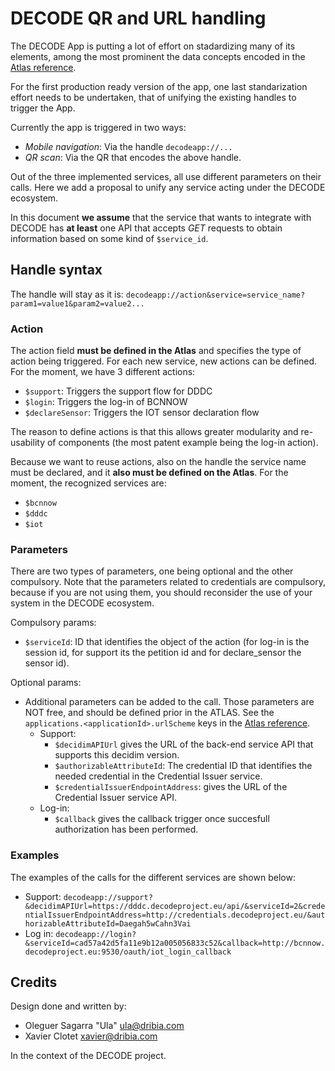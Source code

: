 # DECODE QR and URL handling

The DECODE App is putting a lot of effort on stadardizing many of its elements, among the most prominent the data concepts encoded in the [Atlas reference](https://github.com/DECODEproject/decodev2/blob/master/src/api/atlas/atlas.json).

For the first production ready version of the app, one last standarization effort needs to be undertaken, that of unifying the existing handles to trigger the App.

Currently the app is triggered in two ways:

- *Mobile navigation*: Via the handle ```decodeapp://...```
- *QR scan*: Via the QR that encodes the above handle.

Out of the three implemented services, all use different parameters on their calls. 
Here we add a proposal to unify any service acting under the DECODE ecosystem.

In this document **we assume** that the service that wants to integrate with DECODE has **at least** one API that accepts *GET* requests to obtain information based on some kind of ```$service_id```.

## Handle syntax

The handle will stay as it is: ```decodeapp://action&service=service_name?param1=value1&param2=value2...```

### Action

The action field **must be defined in the Atlas** and specifies the type of action being triggered. For each new service, new actions can be defined. For the moment, we have 3 different actions:

- ```$support```: Triggers the support flow for DDDC
- ```$login```: Triggers the log-in of BCNNOW
- ```$declareSensor```: Triggers the IOT sensor declaration flow

The reason to define actions is that this allows greater modularity and re-usability of components (the most patent example being the log-in action).

Because we want to reuse actions, also on the handle the service name must be declared, and it **also must be defined on the Atlas**. For the moment, the recognized services are:

- ```$bcnnow```
- ```$dddc```
- ```$iot```


### Parameters

There are two types of parameters, one being optional and the other compulsory. Note that the parameters related to credentials are compulsory, because if you are not using them, you should reconsider the use of your system in the DECODE ecosystem.

Compulsory params:
 - ```$serviceId```: ID that identifies the object of the action (for log-in is the session id, for support its the petition id and for declare_sensor the sensor id).

Optional params:
 - Additional parameters can be added to the call. Those parameters are NOT free, and should be defined prior in the ATLAS. See the `applications.<applicationId>.urlScheme` keys in the [Atlas reference](https://github.com/DECODEproject/decodev2/blob/master/src/api/atlas/atlas.json).
   - Support: 
     - ```$decidimAPIUrl``` gives the URL of the back-end service API that supports this decidim version.
     - ```$authorizableAttributeId```: The credential ID that identifies the needed credential in the Credential Issuer service.
     - ```$credentialIssuerEndpointAddress```: gives the URL of the Credential Issuer service API.
   - Log-in: 
     - ```$callback``` gives the callback trigger once succesfull authorization has been performed.     

### Examples

The examples of the calls for the different services are shown below:

- Support: ```decodeapp://support?&decidimAPIUrl=https://dddc.decodeproject.eu/api/&serviceId=2&credentialIssuerEndpointAddress=http://credentials.decodeproject.eu/&authorizableAttributeId=Daegah5wCahn3Vai```
- Log in: ```decodeapp://login?&serviceId=cad57a42d5fa11e9b12a005056833c52&callback=http://bcnnow.decodeproject.eu:9530/oauth/iot_login_callback```

## Credits

Design done and written by:

- Oleguer Sagarra "Ula" <ula@dribia.com>
- Xavier Clotet <xavier@dribia.com>

In the context of the DECODE project.
